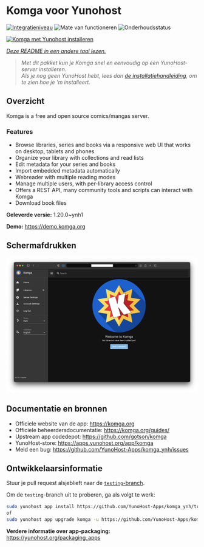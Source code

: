 <!--
NB: Deze README is automatisch gegenereerd door <https://github.com/YunoHost/apps/tree/master/tools/readme_generator>
Hij mag NIET handmatig aangepast worden.
-->

# Komga voor Yunohost

[![Integratieniveau](https://apps.yunohost.org/badge/integration/komga)](https://ci-apps.yunohost.org/ci/apps/komga/)
![Mate van functioneren](https://apps.yunohost.org/badge/state/komga)
![Onderhoudsstatus](https://apps.yunohost.org/badge/maintained/komga)

[![Komga met Yunohost installeren](https://install-app.yunohost.org/install-with-yunohost.svg)](https://install-app.yunohost.org/?app=komga)

*[Deze README in een andere taal lezen.](./ALL_README.md)*

> *Met dit pakket kun je Komga snel en eenvoudig op een YunoHost-server installeren.*  
> *Als je nog geen YunoHost hebt, lees dan [de installatiehandleiding](https://yunohost.org/install), om te zien hoe je 'm installeert.*

## Overzicht

Komga is a free and open source comics/mangas server.

### Features

- Browse libraries, series and books via a responsive web UI that works on desktop, tablets and phones
- Organize your library with collections and read lists
- Edit metadata for your series and books
- Import embedded metadata automatically
- Webreader with multiple reading modes
- Manage multiple users, with per-library access control
- Offers a REST API, many community tools and scripts can interact with Komga
- Download book files


**Geleverde versie:** 1.20.0~ynh1

**Demo:** <https://demo.komga.org>

## Schermafdrukken

![Schermafdrukken van Komga](./doc/screenshots/home.png)

## Documentatie en bronnen

- Officiele website van de app: <https://komga.org>
- Officiele beheerdersdocumentatie: <https://komga.org/guides/>
- Upstream app codedepot: <https://github.com/gotson/komga>
- YunoHost-store: <https://apps.yunohost.org/app/komga>
- Meld een bug: <https://github.com/YunoHost-Apps/komga_ynh/issues>

## Ontwikkelaarsinformatie

Stuur je pull request alsjeblieft naar de [`testing`-branch](https://github.com/YunoHost-Apps/komga_ynh/tree/testing).

Om de `testing`-branch uit te proberen, ga als volgt te werk:

```bash
sudo yunohost app install https://github.com/YunoHost-Apps/komga_ynh/tree/testing --debug
of
sudo yunohost app upgrade komga -u https://github.com/YunoHost-Apps/komga_ynh/tree/testing --debug
```

**Verdere informatie over app-packaging:** <https://yunohost.org/packaging_apps>
